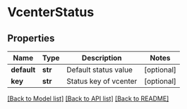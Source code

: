# VcenterStatus

## Properties
Name | Type | Description | Notes
------------ | ------------- | ------------- | -------------
**default** | **str** | Default status value | [optional] 
**key** | **str** | Status key of vcenter | [optional] 

[[Back to Model list]](../README.md#documentation-for-models) [[Back to API list]](../README.md#documentation-for-api-endpoints) [[Back to README]](../README.md)


